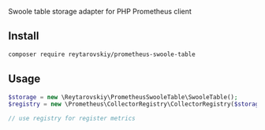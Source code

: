Swoole table storage adapter for PHP Prometheus client

## Install
```bash
composer require reytarovskiy/prometheus-swoole-table
```

## Usage
```php
$storage = new \Reytarovskiy\PrometheusSwooleTable\SwooleTable();
$registry = new \Prometheus\CollectorRegistry\CollectorRegistry($storage, false);

// use registry for register metrics
```
